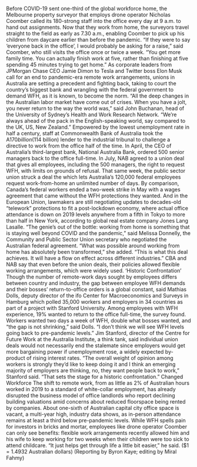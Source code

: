 Before COVID-19 sent one-third of the global workforce home, the Melbourne property surveyor that employs drone operator Nicholas Coomber called its 180-strong staff into the office every day at 9 a.m. to hand out assignments.
Now that they work from home, the surveyors travel straight to the field as early as 7.30 a.m., enabling Coomber to pick up his children from daycare earlier than before the pandemic.
“If they were to say ‘everyone back in the office’, I would probably be asking for a raise,” said Coomber, who still visits the office once or twice a week. “You get more family time. You can actually finish work at five, rather than finishing at five spending 45 minutes trying to get home.”
As corporate leaders from JPMorgan Chase CEO Jamie Dimon to Tesla and Twitter boss Elon Musk call for an end to pandemic-era remote work arrangements, unions in Australia are setting a precedent and fighting back, taking to court the country’s biggest bank and wrangling with the federal government to demand WFH, as it is known, to become the norm.
“All the deep changes in the Australian labor market have come out of crises. When you have a jolt, you never return to the way the world was,” said John Buchanan, head of the University of Sydney’s Health and Work Research Network.
“We’re always ahead of the pack in the English-speaking world, say compared to the UK, US, New Zealand.”
Empowered by the lowest unemployment rate in half a century, staff at Commonwealth Bank of Australia took the A$170 billion ($114 billion) lender to the industrial tribunal to challenge a directive to work from the office half of the time.
In April, the CEO of Australia’s third-largest bank, National Australia Bank, ordered 500 senior managers back to the office full-time. In July, NAB agreed to a union deal that gives all employees, including the 500 managers, the right to request WFH, with limits on grounds of refusal.
That same week, the public sector union struck a deal the which lets Australia’s 120,000 federal employees request work-from-home an unlimited number of days.
By comparison, Canada’s federal workers ended a two-week strike in May with a wages agreement that came without the WFH protections they wanted. And in the European Union, lawmakers are still negotiating updates to decades-old “telework” protections to fit a post-lockdown economy, where actual office attendance is down on 2019 levels anywhere from a fifth in Tokyo to more than half in New York, according to global real estate company Jones Lang Lasalle.
“The genie’s out of the bottle: working from home is something that is staying well beyond COVID and the pandemic,” said Melissa Donnelly, the Community and Public Sector Union secretary who negotiated the Australian federal agreement.
“What was possible around working from home has absolutely been transformed,” she added. “This is what this deal achieves. It will have a flow on effect across different industries.”
CBA and NAB say that even before the union deals, their policies allowed flexible working arrangements, which were widely used.
‘Historic Confrontation’
Though the number of remote-work days sought by employees differs between country and industry, the gap between employee WFH demands and their bosses’ return-to-office orders is a global constant, said Mathias Dolls, deputy director of the ifo Center for Macroeconomics and Surveys in Hamburg which polled 35,000 workers and employers in 34 countries as part of a project with Stanford University.
Among employees with WFH experience, 19% wanted to return to the office full-time, the survey found. Workers wanted two days a week of WFH, double what bosses wanted, and “the gap is not shrinking,” said Dolls. “I don’t think we will see WFH levels going back to pre-pandemic levels.”
Jim Stanford, director of the Centre for Future Work at the Australia Institute, a think tank, said individual union deals would not necessarily end the stalemate since employers would get more bargaining power if unemployment rose, a widely expected by-product of rising interest rates.
“The overall weight of opinion among workers is strongly they’d like to keep doing it and I think an emerging majority of employers are thinking, no, they want people back to work,” Stanford said.
“That sets the stage for a historic confrontation.”
Changed Workforce
The shift to remote work, from as little as 2% of Australian hours worked in 2019 to a standard of white-collar employment, has already disrupted the business model of office landlords who report declining building valuations amid concerns about reduced floorspace being rented by companies.
About one-sixth of Australian capital city office space is vacant, a multi-year high, industry data shows, as in-person attendance remains at least a third below pre-pandemic levels.
While WFH spells pain for investors in bricks and mortar, employees like drone operator Coomber can only see benefits: flexible work arrangements recently allowed him and his wife to keep working for two weeks when their children were too sick to attend childcare.
“It just helps get through life a little bit easier,” he said.
($1 = 1.4932 Australian dollars)
(Reporting by Byron Kaye; editing by Miral Fahmy)